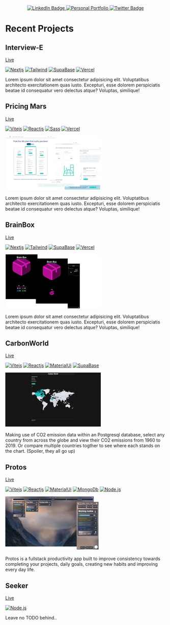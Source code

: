 <div id="badges" align="center">
    <a href="https://www.linkedin.com/in/chrisjmorin/" target="_blank">
        <img src="https://img.shields.io/badge/LinkedIn-blue?logo=linkedin&logoColor=white&style=for-the-badge" alt="LinkedIn Badge"/>
    </a>
    <a href="https://chrismorin.netlify.app/" target="_blank">
        <img src="https://img.shields.io/badge/Portfolio-red?&style=for-the-badge" alt="Personal Portfolio" />
    </a>
    <a href="https://twitter.com/longhumans" target="_blank">
        <img src="https://img.shields.io/badge/Twitter-blue?logo=twitter&logoColor=white&style=for-the-badge" alt="Twitter Badge" />
    </a>
</div>

<!--
# Recent Projects

## Interview-E
| [Live](https://interview-e.vercel.app/) / Repo | 
|:-----------------------------------------------------------------:|
| [![Nextjs][Next.js]][Next.js-url][![Tailwind][Tailwind]][Tailwind-url][![SupaBase][Supabase]][Supabase-url][![Vercel][Vercel]][Vercel-url]
  Lorem ipsum dolor sit amet consectetur adipisicing elit. Voluptatibus architecto exercitationem quas iusto. Excepturi, esse dolorem perspiciatis beatae id consequatur vero delectus atque? Voluptas, similique! |

## Pricing Mars
| [Live](https://pricing-mars.vercel.app/) / Repo | 
|:-----------------------------------------------------------------:|
| [![Vitejs][Vite.js]][Vite.js-url][![Reactjs][React.js]][React.js-url][![Sass][Sass]][Sass-url][![Vercel][Vercel]][Vercel-url]
  [![PricingMars][PricingMars]][PricingMars]
  Lorem ipsum dolor sit amet consectetur adipisicing elit. Voluptatibus architecto exercitationem quas iusto. Excepturi, esse dolorem perspiciatis beatae id consequatur vero delectus atque? Voluptas, similique! |

## BrainBox
| [Live](https://brainbox-delta.vercel.app/) / Repo | 
|:-----------------------------------------------------------------:|
|  [![Nextjs][Next.js]][Next.js-url][![Tailwind][Tailwind]][Tailwind-url][![SupaBase][Supabase]][Supabase-url][![Vercel][Vercel]][Vercel-url]
   [![BrainBox][BrainBox]][BrainBox]
   Lorem ipsum dolor sit amet consectetur adipisicing elit. Voluptatibus architecto exercitationem quas iusto. Excepturi, esse dolorem perspiciatis beatae id consequatur vero delectus atque? Voluptas, similique! |

## CarbonWorld
|  [Live](https://carbonworld.vercel.app/) / Repo | 
|:-----------------------------------------------------------------:|
|  [![Vitejs][Vite.js]][Vite.js-url][![Reactjs][React.js]][React.js-url][![MaterialUi][MaterialUi]][MaterialUi-url][![SupaBase][Supabase]][Supabase-url]
   [![CarbonWorld][CarbonWorld]][CarbonWorld]
   Lorem ipsum dolor sit amet consectetur adipisicing elit. Voluptatibus architecto exercitationem quas iusto. Excepturi, esse dolorem perspiciatis beatae id consequatur vero delectus atque? Voluptas, similique! |
   
## Protos
|  [Live](https://protos.cyclic.app/) / Repo | 
|:-----------------------------------------------------------------:|
|  [![Vitejs][Vite.js]][Vite.js-url][![Reactjs][React.js]][React.js-url][![MaterialUi][MaterialUi]][MaterialUi-url][![MongoDb][MongoDb]][MongoDb-url][![Node.js][Node.js]][Node.js-url]
   [![Protos][Protos]][Protos]
   Lorem ipsum dolor sit amet consectetur adipisicing elit. Voluptatibus architecto exercitationem quas iusto. Excepturi, esse dolorem perspiciatis beatae id consequatur vero delectus atque? Voluptas, similique! |

-->

# Recent Projects

## Interview-E
  [Live](https://interview-e.vercel.app/)

  [![Nextjs][Next.js]][Next.js-url]
  [![Tailwind][Tailwind]][Tailwind-url]
  [![SupaBase][Supabase]][Supabase-url]
  [![Vercel][Vercel]][Vercel-url]
  
  Lorem ipsum dolor sit amet consectetur adipisicing elit. Voluptatibus architecto exercitationem quas iusto. Excepturi, esse dolorem perspiciatis beatae id consequatur vero delectus atque? Voluptas, similique!

## Pricing Mars
  [Live](https://pricing-mars.vercel.app/)

  [![Vitejs][Vite.js]][Vite.js-url]
  [![Reactjs][React.js]][React.js-url]
  [![Sass][Sass]][Sass-url]
  [![Vercel][Vercel]][Vercel-url]
  
  [![PricingMars][PricingMars]][PricingMars]
  
  Lorem ipsum dolor sit amet consectetur adipisicing elit. Voluptatibus architecto exercitationem quas iusto. Excepturi, esse dolorem perspiciatis beatae id consequatur vero delectus atque? Voluptas, similique!

## BrainBox
  [Live](https://brainbox-delta.vercel.app/)
  
  [![Nextjs][Next.js]][Next.js-url]
  [![Tailwind][Tailwind]][Tailwind-url]
  [![SupaBase][Supabase]][Supabase-url]
  [![Vercel][Vercel]][Vercel-url]
  
  [![BrainBox][BrainBox]][BrainBox]

  Lorem ipsum dolor sit amet consectetur adipisicing elit. Voluptatibus architecto exercitationem quas iusto. Excepturi, esse dolorem perspiciatis beatae id consequatur vero delectus atque? Voluptas, similique!

## CarbonWorld 
  [Live](https://carbonworld.vercel.app/)

  [![Vitejs][Vite.js]][Vite.js-url]
  [![Reactjs][React.js]][React.js-url]
  [![MaterialUi][MaterialUi]][MaterialUi-url]
  [![SupaBase][Supabase]][Supabase-url]
  
  [![CarbonWorld][CarbonWorld]][CarbonWorld]

  Making use of CO2 emission data within an Postgresql database, select any country from across the globe and view their CO2 emissions from 1960 to 2019.
  Or compare multiple countries togther to see where each stands on the chart. (Spoiler, they all go up)
  
## Protos 
  [Live](https://protos.cyclic.app/)

  [![Vitejs][Vite.js]][Vite.js-url]
  [![Reactjs][React.js]][React.js-url]
  [![MaterialUi][MaterialUi]][MaterialUi-url]
  [![MongoDb][MongoDb]][MongoDb-url]
  [![Node.js][Node.js]][Node.js-url]
  
  [![Protos][Protos]][Protos]
  
  Protos is a fullstack productivity app built to improve consistency towards completing your projects, daily goals, creating new habits and improving every day life.

## Seeker
  [Live](https://github.com/christophermorin/seeker)

  [![Node.js][Node.js]][Node.js-url]
  
  Leave no TODO behind..

[Pricing-mars-url]: https://pricing-mars.vercel.app/
[Pricing-mars-repo]: https://github.com/christophermorin/pricing-mars
[Live]: https://img.shields.io/badge/Live-000000?style=for-the-badge&logo=vercel&logoColor=fff
[Repo]: https://img.shields.io/badge/Repo-000000?style=for-the-badge&logo=github&logoColor=fff
[React.js]: https://img.shields.io/badge/React-000000?style=for-the-badge&logo=react&logoColor=149eca
[React.js-url]: https://reactjs.org/
[MaterialUi]: https://img.shields.io/badge/mui-000000?style=for-the-badge&logo=mui&logoColor=007fff
[MaterialUi-url]: https://mui.com/material-ui/
[MongoDb]: https://img.shields.io/badge/MongoDb-000000?style=for-the-badge&logo=mongodb&logoColor=116149
[MongoDb-url]: https://www.mongodb.com/
[Node.js]: https://img.shields.io/badge/Node.js-000000?style=for-the-badge&logo=node.js&logoColor=57a645
[Node.js-url]: https://nodejs.org/en
[Vite.js]: https://img.shields.io/badge/vite.js-000000?style=for-the-badge&logo=vite&logoColor=7932a8
[Vite.js-url]: https://vitejs.dev/
[Sass]: https://img.shields.io/badge/sass-000000?style=for-the-badge&logo=sass&logoColor=bf4080
[Sass-url]: https://sass-lang.com/
[Next.js]: https://img.shields.io/badge/next.js-000000?style=for-the-badge&logo=next.js&logoColor=white
[Next.js-url]: https://nextjs.org/
[Vercel]: https://img.shields.io/badge/vercel-000000?style=for-the-badge&logo=vercel&logoColor=fff
[Vercel-url]: https://vercel.com/
[Tailwind]: https://img.shields.io/badge/tailwind-000000?style=for-the-badge&logo=tailwindcss&logoColor=38bdf8
[Tailwind-url]: https://tailwindcss.com/
[Supabase]: https://img.shields.io/badge/supabase-000000?style=for-the-badge&logo=supabase&logoColor=2d9366
[Supabase-url]: https://supabase.com/

<!--
Project Images
-->
[PricingMars]: https://github.com/christophermorin/assets/blob/aebd77c724fee5ab66fccdedcb869d28bd1c15d5/mars-sm.png
[BrainBox]: https://github.com/christophermorin/assets/blob/7b3b5ffe1440797009decefc4328420514992a4a/brainbox-md.png
[CarbonWorld]: https://github.com/christophermorin/assets/blob/ef8b03023357cb05d1b0a3c86e93c9b7b229a579/carbonworld-sm.png
[Protos]: https://github.com/christophermorin/assets/blob/ef8b03023357cb05d1b0a3c86e93c9b7b229a579/protos_demo-sm.png
